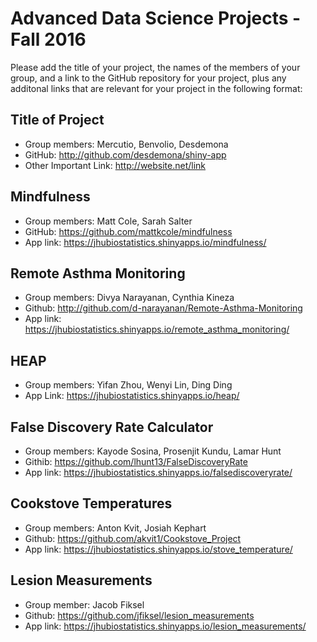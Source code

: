 # Advanced Data Science Projects - Fall 2016

Please add the title of your project, the names of the members of your group, 
and a link to the GitHub repository for your project, plus any additonal links
that are relevant for your project in the following format:

## Title of Project

- Group members: Mercutio, Benvolio, Desdemona
- GitHub: http://github.com/desdemona/shiny-app
- Other Important Link: http://website.net/link

## Mindfulness

- Group members: Matt Cole, Sarah Salter
- GitHub: https://github.com/mattkcole/mindfulness
- App link: https://jhubiostatistics.shinyapps.io/mindfulness/

## Remote Asthma Monitoring

- Group members: Divya Narayanan, Cynthia Kineza
- Github: http://github.com/d-narayanan/Remote-Asthma-Monitoring
- App link: https://jhubiostatistics.shinyapps.io/remote_asthma_monitoring/

## HEAP

- Group members: Yifan Zhou, Wenyi Lin, Ding Ding
- App Link: https://jhubiostatistics.shinyapps.io/heap/

## False Discovery Rate Calculator

- Group members: Kayode Sosina, Prosenjit Kundu, Lamar Hunt
- Githib: https://github.com/lhunt13/FalseDiscoveryRate
- App link: https://jhubiostatistics.shinyapps.io/falsediscoveryrate/

## Cookstove Temperatures

- Group members: Anton Kvit, Josiah Kephart
- Github: https://github.com/akvit1/Cookstove_Project
- App link: https://jhubiostatistics.shinyapps.io/stove_temperature/

## Lesion Measurements

- Group member: Jacob Fiksel
- Github: https://github.com/jfiksel/lesion_measurements
- App link: https://jhubiostatistics.shinyapps.io/lesion_measurements/
